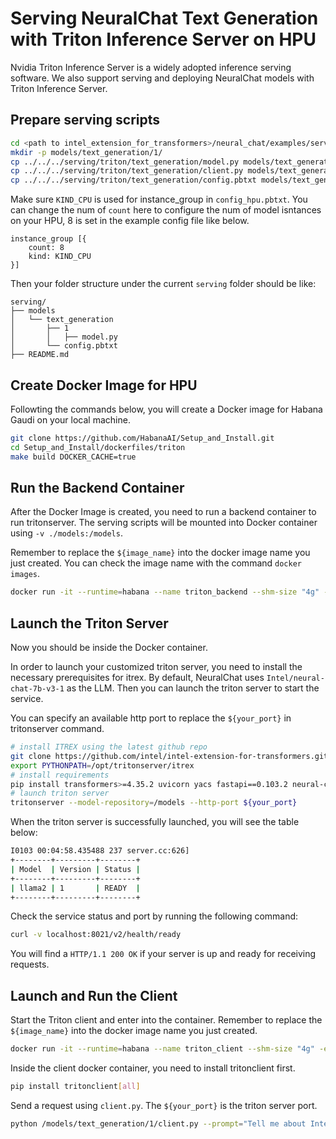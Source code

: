 # Serving NeuralChat Text Generation with Triton Inference Server on HPU

Nvidia Triton Inference Server is a widely adopted inference serving software. We also support serving and deploying NeuralChat models with Triton Inference Server.

## Prepare serving scripts

```bash
cd <path to intel_extension_for_transformers>/neural_chat/examples/serving/triton_inference_server
mkdir -p models/text_generation/1/
cp ../../../serving/triton/text_generation/model.py models/text_generation/1/model.py
cp ../../../serving/triton/text_generation/client.py models/text_generation/1/client.py
cp ../../../serving/triton/text_generation/config.pbtxt models/text_generation/config.pbtxt
```

Make sure `KIND_CPU` is used for instance_group in `config_hpu.pbtxt`. You can change the num of `count` here to configure the num of model isntances on your HPU, 8 is set in the example config file like below.
```
instance_group [{ 
    count: 8
    kind: KIND_CPU 
}]
```

Then your folder structure under the current `serving` folder should be like:

```
serving/
├── models
│   └── text_generation
│       ├── 1
│       │   ├── model.py
│       └── config.pbtxt
├── README.md
```

## Create Docker Image for HPU
Followting the commands below, you will create a Docker image for Habana Gaudi on your local machine.

```bash
git clone https://github.com/HabanaAI/Setup_and_Install.git
cd Setup_and_Install/dockerfiles/triton
make build DOCKER_CACHE=true
```

## Run the Backend Container
After the Docker Image is created, you need to run a backend container to run tritonserver. The serving scripts will be mounted into Docker container using `-v ./models:/models`.

Remember to replace the `${image_name}` into the docker image name you just created. You can check the image name with the command `docker images`.
```bash
docker run -it --runtime=habana --name triton_backend --shm-size "4g" -e HABANA_VISIBLE_DEVICES=all -e OMPI_MCA_btl_vader_single_copy_mechanism=none --cap-add=sys_nice --net=host --ipc=host -v ./models:/models ${image_name}
```

## Launch the Triton Server
Now you should be inside the Docker container.

In order to launch your customized triton server, you need to install the necessary prerequisites for itrex. By default, NeuralChat uses `Intel/neural-chat-7b-v3-1` as the LLM. Then you can launch the triton server to start the service.

You can specify an available http port to replace the `${your_port}` in tritonserver command.
```bash
# install ITREX using the latest github repo
git clone https://github.com/intel/intel-extension-for-transformers.git itrex
export PYTHONPATH=/opt/tritonserver/itrex
# install requirements
pip install transformers>=4.35.2 uvicorn yacs fastapi==0.103.2 neural-compressor accelerate datasets fschat==0.2.35 optimum optimum[habana] neural_speed
# launch triton server
tritonserver --model-repository=/models --http-port ${your_port}
```

When the triton server is successfully launched, you will see the table below:
```bash
I0103 00:04:58.435488 237 server.cc:626]
+--------+---------+--------+
| Model  | Version | Status |
+--------+---------+--------+
| llama2 | 1       | READY  |
+--------+---------+--------+
```

Check the service status and port by running the following command:
```bash
curl -v localhost:8021/v2/health/ready
```

You will find a `HTTP/1.1 200 OK` if your server is up and ready for receiving requests.


## Launch and Run the Client

Start the Triton client and enter into the container. Remember to replace the `${image_name}` into the docker image name you just created.

```bash
docker run -it --runtime=habana --name triton_client --shm-size "4g" -e HABANA_VISIBLE_DEVICES=all -e OMPI_MCA_btl_vader_single_copy_mechanism=none --cap-add=sys_nice --net=host --ipc=host -v ./models:/models ${image_name}
```

Inside the client docker container, you need to install tritonclient first.
```bash
pip install tritonclient[all]
```

Send a request using `client.py`. The `${your_port}` is the triton server port.
```bash
python /models/text_generation/1/client.py --prompt="Tell me about Intel Xeon Scalable Processors." --url=localhost:${your_port}
```
